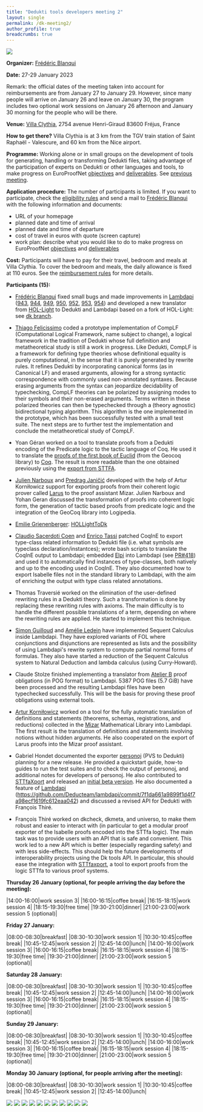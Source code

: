 ```yaml
---
title: "Dedukti tools developers meeting 2"
layout: single
permalink: /dk-meeting2/
author_profile: true
breadcrumbs: true
---
```


<img src="/_pages/WG1/Jan2023/20230129_135357_resized.jpg"/>

**Organizer:** [Frédéric Blanqui](https://blanqui.gitlabpages.inria.fr/)

**Date:** 27-29 January 2023

Remark: the official dates of the meeting taken into account for reimbursements are from January 27 to January 29. However, since many people will arrive on January 26 and leave on January 30, the program includes two optional work sessions on January 26 afternoon and January 30 morning for the people who will be there.

**Venue:** [Villa Clythia](https://www.caes.cnrs.fr/sejours/la-villa-clythia/), 2754 avenue Henri-Giraud 83600 Fréjus, France

**How to get there?** Villa Clythia is at 3 km from the TGV train station of Saint Raphaël - Valescure, and 60 km from the Nice airport. <!--For instance, there is a direct train from Paris Gare de Lyon on January 26 at 08:18 (arrival at 13:01), and a direct train to Paris Gare de Lyon on January 30 at 15:57 (arrival at 20:42).-->

<!--A shuttle will be organized from/to the train station on October 15 at 15:30, and from the hotel to Remiremont train station on October 19 at 15:00. If you want to take the shuttle, send a mail to [Frédéric Blanqui](https://blanqui.gitlabpages.inria.fr/)-->

**Programme:** Working alone or in small groups on the development of tools for generating, handling or transforming Dedukti files, taking advantage of the participation of experts on Dedukti or other languages and tools, to make progress on EuroProofNet [objectives](../objectives) and [deliverables](../deliverables). See [previous meeting](../dk-meeting1).

**Application procedure:** The number of participants is limited. If you want to participate, check the [eligibility rules](https://europroofnet.github.io/eligibility/) and send a mail to [Frédéric Blanqui](https://blanqui.gitlabpages.inria.fr/) with the following information and documents:

  * URL of your homepage
  * planned date and time of arrival
  * planned date and time of departure
  * cost of travel in euros with quote (screen capture)
  * work plan: describe what you would like to do to make progress on EuroProofNet [objectives](../objectives) and [deliverables](../deliverables)

**Cost:** Participants will have to pay for their travel, bedroom and meals at Villa Clythia. To cover the bedroom and meals, the daily allowance is fixed at 110 euros. See the [reimbursement rules](https://europroofnet.github.io/reimbursement-rules/) for more details.

**Participants (15):**

- [Frédéric Blanqui](https://blanqui.gitlabpages.inria.fr/) fixed small bugs and made improvements in [Lambdapi](https://github.com/Deducteam/lambdapi) ([943](https://github.com/Deducteam/lambdapi/pull/943), [944](https://github.com/Deducteam/lambdapi/pull/944), [949](https://github.com/Deducteam/lambdapi/pull/949), [950](https://github.com/Deducteam/lambdapi/pull/950), [952](https://github.com/Deducteam/lambdapi/pull/952), [953](https://github.com/Deducteam/lambdapi/pull/953), [954](https://github.com/Deducteam/lambdapi/pull/954)) and developed a new translator from [HOL-Light](https://www.cl.cam.ac.uk/~jrh13/hol-light/) to Dedukti and Lambdapi based on a fork of HOL-Light: see [dk branch](https://github.com/Deducteam/hol-light/tree/dk).

- [Thiago Felicissimo](http://www.lsv.fr/~felicissimo/) coded a prototype implementation of CompLF (Computational Logical Framework, name subject to change), a logical framework in the tradition of Dedukti whose full definition and metatheoretical study is still a work in progress. Like Dedukti, CompLF is a framework for defining type theories whose definitional equality is purely computational, in the sense that it is purely generated by rewrite rules. It refines Dedukti by incorporating canonical forms (as in Canonical LF) and erased arguments, allowing for a strong syntactic correspondence with commonly used non-annotated syntaxes. Because erasing arguments from the syntax can jeopardize decidability of typechecking, CompLF theories can be polarized by assigning modes to their symbols and their non-erased arguments. Terms written in these polarized theories can then be typechecked through a (theory agnostic) bidirectional typing algorithm. This algorithm is the one implemented in the prototype, which has been successfully tested with a small test suite. The next steps are to further test the implementation and conclude the metatheoretical study of CompLF.

- Yoan Géran worked on a tool to translate proofs from a Dedukti encoding of the Predicate logic to the tactic language of Coq. He used it to translate the [proofs of the first book of Euclid](https://github.com/Karnaj/plth_geocoq_euclid) (from the Geocoq library) to [Coq](https://github.com/Karnaj/dktactgeo). The result is more readable than the one obtained previously using the [export from STTFA](https://github.com/Karnaj/sttfa_geocoq_euclid).

- [Julien Narboux](https://dpt-info.di.unistra.fr/~narboux/) and [Predrag Janičić](http://poincare.matf.bg.ac.rs/~janicic/) developed with the help of Artur Korniłowicz support for exporting proofs from their coherent logic prover called [Larus](https://github.com/janicicpredrag/Larus) to the proof assistant Mizar. Julien Narboux and Yohan Geran discussed the transformation of proofs into coherent logic form, the generation of tactic based proofs from predicate logic and the integration of the GeoCoq library into Logipedia.

- [Emilie Grienenberger](http://www.lsv.fr/~grienenberger/): [HOLLightToDk](https://github.com/Deducteam/HOLLightToDk)

- [Claudio Sacerdoti Coen](http://www.cs.unibo.it/~sacerdot/) and
[Enrico Tassi](http://www-sop.inria.fr/members/Enrico.Tassi/) patched
CoqInE to export type-class related information to Dedukti file
(i.e. what symbols are typeclass declaration/instantces); wrote bash
scripts to translate the CoqInE output to Lambdapi; embedded
[Elpi](https://github.com/LPCIC/elpi) into Lambdapi (see
[PR#418](https://github.com/Deducteam/lambdapi/pull/418)) and used it
to automatically find instances of type-classes, both natively and up
to the encoding used in CoqInE. They also documented how to export
Isabelle files not in the standard library to Lambdapi, with the aim
of enriching the output with type class related annotations.

- Thomas Traversié worked on the elimination of the user-defined rewriting rules in a Dedukti theory. Such a transformation is done by replacing these rewriting rules with axioms. The main difficulty is to handle the different possible translations of a term, depending on where the rewriting rules are applied. He started to implement this technique.

- [Simon Guilloud](https://people.epfl.ch/simon.guilloud) and [Amélie Ledein](https://lmf.cnrs.fr/Perso/AmelieLedein) have implemented Sequent Calculus inside Lambdapi. They have explored variants of FOL where conjunctions and disjunctions are represented as lists and the possibility of using Lambdapi's rewrite system to compute partial normal forms of formulas. They also have started a reduction of the Sequent Calculus system to Natural Deduction and lambda calculus (using Curry-Howard).

- Claude Stolze finished implementing a translator from [Atelier B](https://www.atelierb.eu/) proof obligations (in POG format) to Lambdapi. 5387 POG files (5.7 GiB) have been processed and the resulting Lambdapi files have been typechecked successfully. This will be the basis for proving these proof obligations using external tools.

- [Artur Korniłowicz](http://math.uwb.edu.pl/~arturk/) worked on a
tool for the fully automatic translation of definitions and statements
(theorems, schemas, registrations, and reductions) collected in the
[Mizar](http://mizar.org/) Mathematical Library into Lambdapi.  The
first result is the translation of definitions and statements
involving notions without hidden arguments.  He also cooperated on the
export of Larus proofs into the Mizar proof assistant.

- Gabriel Hondet documented the exporter [personoj](https://github.com/Deducteam/personoj) (PVS to Dedukti) planning for a new release. He provided a quickstart guide, how-to guides to run the test suites and to check the output of personoj, and additional notes for developers of personoj. He also contributed to [STTfaXport](https://github.com/Deducteam/sttfaxport) and released an [initial beta version](https://github.com/Deducteam/sttfaxport/releases/tag/20230131). He also documented a feature of [Lambdapi](https://github.com/Deducteam/lambdapi) (https://github.com/Deducteam/lambdapi/commit/7f1da661a9899f1d4f7a98ecf1619fc612eaa042) and discussed a revised API for Dedukti with François Thiré.

- François Thiré worked on dkcheck, dkmeta, and universo, to make them
robust and easier to interact with (in particular to get a modular
proof exporter of the Isabelle proofs encoded into the STTfa
logic). The main task was to provide users with an API that is safe
and convenient. This work led to a new API which is better (especially
regarding safety) and with less side-effects. This should help the
future developments of interoperability projects using the Dk tools
API. In particular, this should ease the integration with
[STTfaxport](https://github.com/Deducteam/sttfaxport), a tool to
export proofs from the logic STTfa to various proof systems.

**Thursday 26 January (optional, for people arriving the day before the meeting):**

|14:00-16:00|work session 3|
|16:00-16:15|coffee break|
|16:15-18:15|work session 4|
|18:15-19:30|free time|
|19:30-21:00|dinner|
|21:00-23:00|work session 5 (optional)|

**Friday 27 January:**

|08:00-08:30|breakfast|
|08:30-10:30|work session 1|
|10:30-10:45|coffee break|
|10:45-12:45|work session 2|
|12:45-14:00|lunch|
|14:00-16:00|work session 3|
|16:00-16:15|coffee break|
|16:15-18:15|work session 4|
|18:15-19:30|free time|
|19:30-21:00|dinner|
|21:00-23:00|work session 5 (optional)|

**Saturday 28 January:**

|08:00-08:30|breakfast|
|08:30-10:30|work session 1|
|10:30-10:45|coffee break|
|10:45-12:45|work session 2|
|12:45-14:00|lunch|
|14:00-16:00|work session 3|
|16:00-16:15|coffee break|
|16:15-18:15|work session 4|
|18:15-19:30|free time|
|19:30-21:00|dinner|
|21:00-23:00|work session 5 (optional)|

**Sunday 29 January:**

|08:00-08:30|breakfast|
|08:30-10:30|work session 1|
|10:30-10:45|coffee break|
|10:45-12:45|work session 2|
|12:45-14:00|lunch|
|14:00-16:00|work session 3|
|16:00-16:15|coffee break|
|16:15-18:15|work session 4|
|18:15-19:30|free time|
|19:30-21:00|dinner|
|21:00-23:00|work session 5 (optional)|

**Monday 30 January (optional, for people arriving after the meeting):**

|08:00-08:30|breakfast|
|08:30-10:30|work session 1|
|10:30-10:45|coffee break|
|10:45-12:45|work session 2|
|12:45-14:00|lunch|

<img src="/_pages/WG1/Jan2023/20230127_164233_resized.jpg"/>
<img src="/_pages/WG1/Jan2023/20230127_121027_resized.jpg"/>
<img src="/_pages/WG1/Jan2023/20230127_121204_resized.jpg"/>
<img src="/_pages/WG1/Jan2023/20230127_121220_resized.jpg"/>
<img src="/_pages/WG1/Jan2023/20230127_121227_resized.jpg"/>
<img src="/_pages/WG1/Jan2023/20230127_124100_resized.jpg"/>
<img src="/_pages/WG1/Jan2023/20230127_124117_resized.jpg"/>
<img src="/_pages/WG1/Jan2023/20230127_133547_resized.jpg"/>
<img src="/_pages/WG1/Jan2023/20230128_090818_resized.jpg"/>
<img src="/_pages/WG1/Jan2023/20230128_090836_resized.jpg"/>
<img src="/_pages/WG1/Jan2023/20230129_135024_resized.jpg"/>
<!--img src="/_pages/WG1/Jan2023/20230126_161449_resized.jpg"/-->
<!--img src="/_pages/WG1/Jan2023/20230126_161524_resized.jpg"/-->
